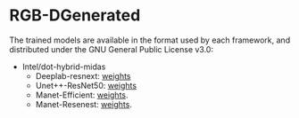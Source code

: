 # RGB-DGenerated

The trained models are available in the format used by each framework, and distributed under the GNU General Public License v3.0:
- Intel/dot-hybrid-midas
  - Deeplab-resnext: [weights](https://unirioja-my.sharepoint.com/:u:/g/personal/ancasag_unirioja_es/EZWt5OH23gZKqgu0hGI_3RQBsWXFqK4e1O8NnC2srVd8DA?e=KvbWBq) 
  - Unet++-ResNet50: [weights](https://unirioja-my.sharepoint.com/:u:/g/personal/ancasag_unirioja_es/ES7DSKbNXaVChzZFsURTb8gB_iv57b3kWniFtlgpQ0Wpnw?e=7h2rmF)
  - Manet-Efficient: [weights](https://unirioja-my.sharepoint.com/:u:/g/personal/ancasag_unirioja_es/ERy_NMCKT5xFn77WNEtKdLoBt9B7gQcAqJ_vv-VQWNGr1w?e=EiVVCJ).
  - Manet-Resenest: [weights](https://unirioja-my.sharepoint.com/:u:/g/personal/ancasag_unirioja_es/Eco79mvy2idOiNJU7pIJujMBkaZ6NGJmhn-O0NbOFb_NyQ?e=Y55U1Z).

